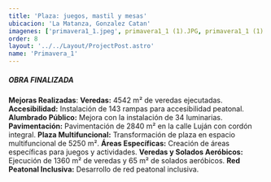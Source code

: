 ```yaml
---
title: 'Plaza: juegos, mastil y mesas'
ubicacion: 'La Matanza, Gonzalez Catan'
imagenes: ['primavera1_1.jpeg', primavera1_1 (1).JPG, primavera1_1 (1).png, primavera1_1 (3).JPG, primavera1_1 (4).JPG,]
order: 8
layout: '../../Layout/ProjectPost.astro'
name: 'Primavera_1'
---
```

##### **OBRA FINALIZADA**

**Mejoras Realizadas**:
**Veredas:** 4542 m² de veredas ejecutadas.
**Accesibilidad:** Instalación de 143 rampas para accesibilidad peatonal.
**Alumbrado Público:** Mejora con la instalación de 34 luminarias.
**Pavimentación:** Pavimentación de 2840 m² en la calle Luján con cordón integral.
**Plaza Multifuncional:** Transformación de plaza en espacio multifuncional de 5250 m².
**Áreas Específicas:** Creación de áreas específicas para juegos y actividades.
**Veredas y Solados Aeróbicos:** Ejecución de 1360 m² de veredas y 65 m² de solados aeróbicos.
**Red Peatonal Inclusiva:** Desarrollo de red peatonal inclusiva.
